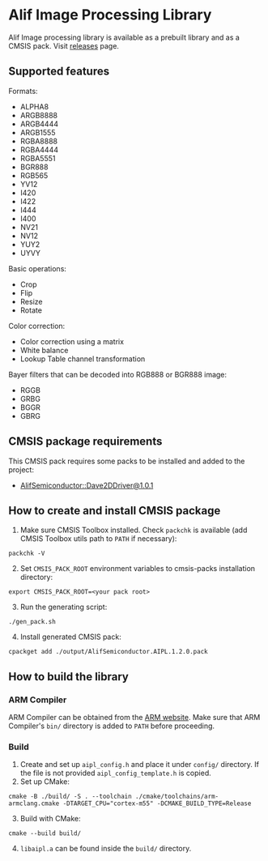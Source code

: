 # Alif Image Processing Library

Alif Image processing library is available as a prebuilt library and as a CMSIS pack. Visit [releases](https://github.com/alifsemi/alif_image-processing-lib/releases) page.

## Supported features

Formats:
* ALPHA8
* ARGB8888
* ARGB4444
* ARGB1555
* RGBA8888
* RGBA4444
* RGBA5551
* BGR888
* RGB565
* YV12
* I420
* I422
* I444
* I400
* NV21
* NV12
* YUY2
* UYVY

Basic operations:
* Crop
* Flip
* Resize
* Rotate

Color correction:
* Color correction using a matrix
* White balance
* Lookup Table channel transformation

Bayer filters that can be decoded into RGB888 or BGR888 image:
* RGGB
* GRBG
* BGGR
* GBRG

## CMSIS package requirements

This CMSIS pack requires some packs to be installed and added to the project:
* [AlifSemiconductor::Dave2DDriver@1.0.1](https://github.com/alifsemi/alif_dave2d-driver)

## How to create and install CMSIS package

1. Make sure CMSIS Toolbox installed. Check `packchk` is available (add CMSIS Toolbox utils path to `PATH` if necessary):
```
packchk -V
```
2. Set `CMSIS_PACK_ROOT` environment variables to cmsis-packs installation directory:
```
export CMSIS_PACK_ROOT=<your pack root>
```
3. Run the generating script:
```
./gen_pack.sh
```
4. Install generated CMSIS pack:
```
cpackget add ./output/AlifSemiconductor.AIPL.1.2.0.pack
```

## How to build the library

### ARM Compiler

ARM Compiler can be obtained from the [ARM website](https://developer.arm.com/Tools%20and%20Software/Arm%20Compiler%20for%20Embedded).
Make sure that ARM Compiler's `bin/` directory is added to `PATH` before proceeding.

### Build

1. Create and set up `aipl_config.h` and place it under `config/` directory. If the file is not provided `aipl_config_template.h` is copied.
2. Set up CMake:
```
cmake -B ./build/ -S . --toolchain ./cmake/toolchains/arm-armclang.cmake -DTARGET_CPU="cortex-m55" -DCMAKE_BUILD_TYPE=Release
```
3. Build with CMake:
```
cmake --build build/
```
4. `libaipl.a` can be found inside the `build/` directory.
